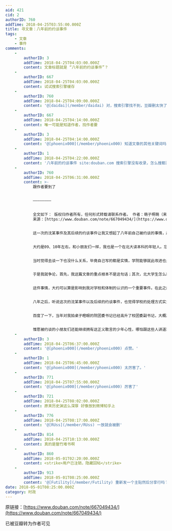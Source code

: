 ```yaml
---
aid: 421
cid: 2
authorID: 760
addTime: 2018-04-25T03:55:00.000Z
title: 寻文章：八年前的约谈事件
tags:
    - 文章
    - 事件
comments:
    -
        authorID: 3
        addTime: 2018-04-25T04:03:00.000Z
        content: 文章标题就是 “八年前的约谈事件”？
    -
        authorID: 667
        addTime: 2018-04-25T04:03:00.000Z
        content: 试试搜索引擎缓存
    -
        authorID: 760
        addTime: 2018-04-25T04:09:00.000Z
        content: '@[daidai](/member/daidai) 对，搜索引擎找不到，豆瓣删太快了'
    -
        authorID: 667
        addTime: 2018-04-25T04:14:00.000Z
        content: 唯一可能是知道作者，找作者要
    -
        authorID: 3
        addTime: 2018-04-25T04:14:00.000Z
        content: '@[phoenix000](/member/phoenix000) 知道文章的其他关键词吗？'
    -
        authorID: 1
        addTime: 2018-04-25T04:22:00.000Z
        content: '八年前的约谈事件 site:douban.com 搜索引擎没有收录，怎么搜都没用。'
    -
        authorID: 760
        addTime: 2018-04-25T06:31:00.000Z
        content: >-
            跟作者要到了


            ————————


            全文如下： 版权归作者所有，任何形式转载请联系作者。 作者：萌子啊萌（来自豆瓣）
            来源：[https://www.douban.com/note/667049434/](https://www.douban.com/note/667049434/)


            这一次的沈某事件及其后续的约谈事件让我又想起了八年前自己被约谈的事情，越想越觉得无力和痛心，便决定在这里写出来。


            大约是09、10年左右，和小朋友们一样，我也是一个在北大读本科的年轻人。忘记了是挑战杯还是校长基金的学术竞赛，也忘记了从何种渠道得知我所在的学院为了能够拿到学术竞赛的集体奖，不惜鼓动学生上报虚假的参赛题目，以此来增加学院的参赛项目。当时就很生气，觉得怎么可以做这样的事情，这样做反而伤害了学院的荣誉。于是不忿之下在人人网发帖揭发这件事情，转发者众，于是被学院团委请去喝茶（请的方式是不分昼夜打电话）。


            当时觉得去谈一下也没什么关系，毕竟自己写的都是实情，学院能够就此改进也是好的，看能不能通过沟通解决这一问题。万万没有想到的是，整个约谈的内容跟学术造假虚报项目毫无关系。去到院办之后发现约谈我的是两个人，一个是学院的副书记，另一个是学院的团委书记。这两个人指着我的文章说我犯了政治错误。当下一惊，心想自己并不曾抨击学术造假之外的事情，谈何敏感。仔细一看，才发现在文章中无意提到一句，大意是本院学术自由，大家也经常在一起讨论各种问题，比如马克思主义正确与否。这样问题就来了，北大学生怎么可以认为马克思主义不正确？被境外势力看到利用了怎么办？被境外媒体报道了又怎么办？


            于是我就争论，首先，我这篇文章的重点根本不是这句话；其次，北大学生怎么就不可以认为马克思主义有其不正确之处。然而无论说什么，对方都一口一个境外势力，乃至情绪激动道拍桌子瞪眼。然后要求我删帖消除影响，不答应继续拍，也不让我离开。我觉得实在没道理可讲，答应回去改动一下。估计对方也是生气到精疲力尽了，于是得以脱身。


            这件事情，大约可以算是影响到我对学校和体制的认识的一个重要事件。在此之前，对北大或多或少也是一种仰视的姿态，毕竟“思想自由，兼容并包”。而且在我很小的时候，我家邻居中有一个六十年代的北大毕业生，她又很喜欢我们这些小朋友，经常讲一些北大如何好，即使在敏感时期都如何保护学生的事情。于是我便从小树立了考北大的理想。后来真的考上了北大，经历了这件事情，便对这个学校极为失望。有这样的学工，用这样的手段压制揭发坏事的学生，不直面问题，而是东拉西扯，不讲道理，企图给学生扣上一顶毫不相关的政治错误的大帽子，谈何思想自由，又谈何兼容并包。


            八年之后，听说这次的沈某事件以及后续的约谈事件，也觉得学校的处理方式实为惊心，但想到自己经历过的事情，又觉得校方这样的态度也是在意料之中。当年那么一件微不足道的事情都会被指境外势力，又何况这次全国轰动的大事件了，邓同学、岳同学的遭遇分明就是他们处理问题的一贯做法，时隔数年，不曾有一丝改变。


            百度了一下，当年对我拍桌子瞪眼的院团委书记已经高升了校团委副书记，大概离不开这些年的各种维稳。这样不讲道理的人身居高位，管理着学生的思想，动不动就指责你引来或者勾结了境外势力，这次沈某事件中勇敢的小朋友们的处境也是可想而知了。还记得这位现任北大团委副书记在我毕业那一年对全年级群发邮件中的一句话：“我想对你们说的真是罄竹难书。”联系前后文，可以看出这是一个明显可笑的误用，然而恐怕也可以用作双关，这批学生在校几年，恐怕也没有少惹麻烦，恐怕也不是就我一个人气得他拍桌子瞪眼，真的也是罄竹难书了。


            惟愿被约谈的小朋友们还能继续拥有这正义敢言的少年心性，哪怕跟这些人讲道理没有一点用处。但是聚沙成塔，不平则鸣，总是能有一些改变的吧。也希望能够规范约谈制度，不能利用这个制度来压迫敢于发声的学生，否则学术造假也好、沈某也好，坏人坏事会被压制多年而得不到解决。大张旗鼓的校庆，纪念那些建构北大风骨的校友，而不去揪出这些华美袍子之下的虱子，恐怕是愧对这一百二十年来推动社会进步的诸位校友、前辈。
    -
        authorID: 3
        addTime: 2018-04-25T06:37:00.000Z
        content: '@[phoenix000](/member/phoenix000) 点赞。'
    -
        authorID: 1
        addTime: 2018-04-25T06:45:00.000Z
        content: '@[phoenix000](/member/phoenix000) 太厉害了。'
    -
        authorID: 771
        addTime: 2018-04-25T07:55:00.000Z
        content: '@[phoenix000](/member/phoenix000) 厉害了'
    -
        authorID: 721
        addTime: 2018-04-25T08:02:00.000Z
        content: 原来历史渊这么深厚 好像放到微博知乎上
    -
        authorID: 776
        addTime: 2018-04-25T08:17:00.000Z
        content: '@[RUss](/member/RUss) 一放就会被删'
    -
        authorID: 814
        addTime: 2018-04-25T10:13:00.000Z
        content: 真的是罄竹难书啊
    -
        authorID: 860
        addTime: 2018-05-01T02:20:00.000Z
        content: <strike>用户已注销，隐藏回帖</strike>
    -
        authorID: 913
        addTime: 2018-05-01T08:25:00.000Z
        content: '@[Futility](/member/Futility) 重新发一个主贴然后分享行吗？'
date: 2018-05-01T08:25:00.000Z
category: 时政
---
```


原链接：[https://www.douban.com/note/667049434/](https://www.douban.com/note/667049434/)

已被豆瓣转为作者可见
